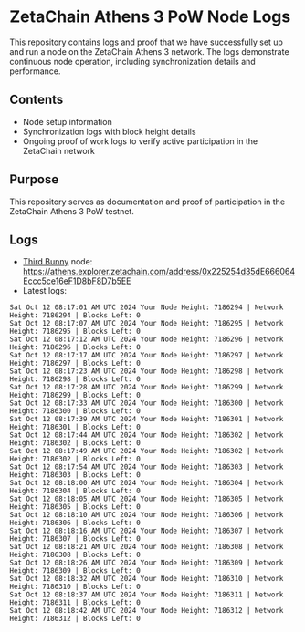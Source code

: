 # ZetaChain Athens 3 PoW Node Logs
This repository contains logs and proof that we have successfully set up and run a node on the ZetaChain Athens 3 network. The logs demonstrate continuous node operation, including synchronization details and performance.

## Contents
- Node setup information
- Synchronization logs with block height details
- Ongoing proof of work logs to verify active participation in the ZetaChain network

## Purpose
This repository serves as documentation and proof of participation in the ZetaChain Athens 3 PoW testnet.

## Logs

- [Third Bunny](https://thirdbunny.xyz/) node: https://athens.explorer.zetachain.com/address/0x225254d35dE666064Eccc5ce16eF1D8bF8D7b5EE
- Latest logs:
```
Sat Oct 12 08:17:01 AM UTC 2024 Your Node Height: 7186294 | Network Height: 7186294 | Blocks Left: 0
Sat Oct 12 08:17:07 AM UTC 2024 Your Node Height: 7186295 | Network Height: 7186295 | Blocks Left: 0
Sat Oct 12 08:17:12 AM UTC 2024 Your Node Height: 7186296 | Network Height: 7186296 | Blocks Left: 0
Sat Oct 12 08:17:17 AM UTC 2024 Your Node Height: 7186297 | Network Height: 7186297 | Blocks Left: 0
Sat Oct 12 08:17:23 AM UTC 2024 Your Node Height: 7186298 | Network Height: 7186298 | Blocks Left: 0
Sat Oct 12 08:17:28 AM UTC 2024 Your Node Height: 7186299 | Network Height: 7186299 | Blocks Left: 0
Sat Oct 12 08:17:33 AM UTC 2024 Your Node Height: 7186300 | Network Height: 7186300 | Blocks Left: 0
Sat Oct 12 08:17:39 AM UTC 2024 Your Node Height: 7186301 | Network Height: 7186301 | Blocks Left: 0
Sat Oct 12 08:17:44 AM UTC 2024 Your Node Height: 7186302 | Network Height: 7186302 | Blocks Left: 0
Sat Oct 12 08:17:49 AM UTC 2024 Your Node Height: 7186302 | Network Height: 7186302 | Blocks Left: 0
Sat Oct 12 08:17:54 AM UTC 2024 Your Node Height: 7186303 | Network Height: 7186303 | Blocks Left: 0
Sat Oct 12 08:18:00 AM UTC 2024 Your Node Height: 7186304 | Network Height: 7186304 | Blocks Left: 0
Sat Oct 12 08:18:05 AM UTC 2024 Your Node Height: 7186305 | Network Height: 7186305 | Blocks Left: 0
Sat Oct 12 08:18:10 AM UTC 2024 Your Node Height: 7186306 | Network Height: 7186306 | Blocks Left: 0
Sat Oct 12 08:18:16 AM UTC 2024 Your Node Height: 7186307 | Network Height: 7186307 | Blocks Left: 0
Sat Oct 12 08:18:21 AM UTC 2024 Your Node Height: 7186308 | Network Height: 7186308 | Blocks Left: 0
Sat Oct 12 08:18:26 AM UTC 2024 Your Node Height: 7186309 | Network Height: 7186309 | Blocks Left: 0
Sat Oct 12 08:18:32 AM UTC 2024 Your Node Height: 7186310 | Network Height: 7186310 | Blocks Left: 0
Sat Oct 12 08:18:37 AM UTC 2024 Your Node Height: 7186311 | Network Height: 7186311 | Blocks Left: 0
Sat Oct 12 08:18:42 AM UTC 2024 Your Node Height: 7186312 | Network Height: 7186312 | Blocks Left: 0
```
